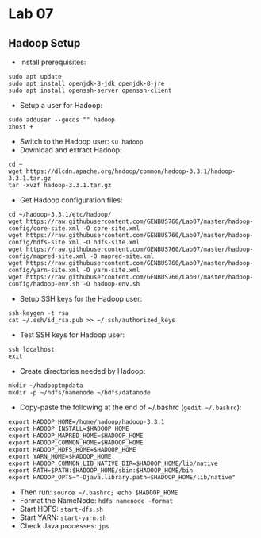 # Lab 07

## Hadoop Setup

   * Install prerequisites:

```
sudo apt update
sudo apt install openjdk-8-jdk openjdk-8-jre
sudo apt install openssh-server openssh-client
```
   * Setup a user for Hadoop:

```
sudo adduser --gecos "" hadoop
xhost +
```
   
   * Switch to the Hadoop user: `su hadoop`
   * Download and extract Hadoop:

```
cd ~
wget https://dlcdn.apache.org/hadoop/common/hadoop-3.3.1/hadoop-3.3.1.tar.gz
tar -xvzf hadoop-3.3.1.tar.gz
```

   * Get Hadoop configuration files:

```
cd ~/hadoop-3.3.1/etc/hadoop/
wget https://raw.githubusercontent.com/GENBUS760/Lab07/master/hadoop-config/core-site.xml -O core-site.xml
wget https://raw.githubusercontent.com/GENBUS760/Lab07/master/hadoop-config/hdfs-site.xml -O hdfs-site.xml
wget https://raw.githubusercontent.com/GENBUS760/Lab07/master/hadoop-config/mapred-site.xml -O mapred-site.xml
wget https://raw.githubusercontent.com/GENBUS760/Lab07/master/hadoop-config/yarn-site.xml -O yarn-site.xml
wget https://raw.githubusercontent.com/GENBUS760/Lab07/master/hadoop-config/hadoop-env.sh -O hadoop-env.sh
```

   * Setup SSH keys for the Hadoop user:

```
ssh-keygen -t rsa
cat ~/.ssh/id_rsa.pub >> ~/.ssh/authorized_keys
```

   * Test SSH keys for Hadoop user:

```
ssh localhost
exit
```

   * Create directories needed by Hadoop:

```
mkdir ~/hadooptmpdata
mkdir -p ~/hdfs/namenode ~/hdfs/datanode
```

   * Copy-paste the following at the end of ~/.bashrc (`gedit ~/.bashrc`):

```
export HADOOP_HOME=/home/hadoop/hadoop-3.3.1
export HADOOP_INSTALL=$HADOOP_HOME
export HADOOP_MAPRED_HOME=$HADOOP_HOME
export HADOOP_COMMON_HOME=$HADOOP_HOME
export HADOOP_HDFS_HOME=$HADOOP_HOME
export YARN_HOME=$HADOOP_HOME
export HADOOP_COMMON_LIB_NATIVE_DIR=$HADOOP_HOME/lib/native
export PATH=$PATH:$HADOOP_HOME/sbin:$HADOOP_HOME/bin
export HADOOP_OPTS="-Djava.library.path=$HADOOP_HOME/lib/native"
```

   * Then run: `source ~/.bashrc; echo $HADOOP_HOME`
   * Format the NameNode: `hdfs namenode -format`
   * Start HDFS: `start-dfs.sh`
   * Start YARN: `start-yarn.sh`
   * Check Java processes: `jps`
